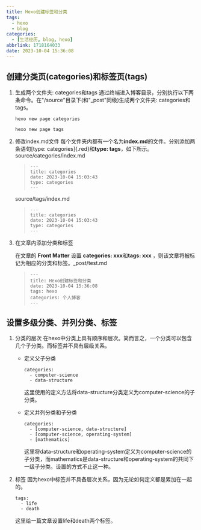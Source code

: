 ```yaml
---
title: Hexo创建标签和分类
tags:
  - hexo
  - blog
categories:
  - [生活经历, blog, hexo]
abbrlink: 1718164033
date: 2023-10-04 15:36:08
---
```


## 创建分类页(categories)和标签页(tags)

1. 生成两个文件夹: categories和tags
   通过终端进入博客目录，分别执行以下两条命令。在"/source"目录下(和"_post"同级)生成两个文件夹: categories和tags。

   ```shell
   hexo new page categories
   ```

   ```shell
   hexo new page tags
   ```

2. 修改index.md文件
   每个文件夹内都有一个名为**index.md**的文件。分别添加两条语句[type: categories]{.red}和**type: tags**，如下所示。
   source/categories/index.md

   > ```shell
   > ---
   > title: categories
   > date: 2023-10-04 15:03:43
   > type: categories
   > ---
   > ```

   source/tags/index.md
   
   > ```shell
   > ---
   > title: categories
   > date: 2023-10-04 15:03:43
   > type: categories
   > ---
   > ```
   
3. 在文章内添加分类和标签

   在文章的 **Front Matter** 设置 **categories: xxx**和**tags: xxx** ，则该文章将被标记为相应的分类和标签。_post/test.md

   > ```shell
   > ---
   > title: Hexo创建标签和分类
   > date: 2023-10-04 15:36:08
   > tags: hexo
   > categories: 个人博客
   > ---
   > ```
   
   

## 设置多级分类、并列分类、标签

1. 分类的层次
   在hexo中分类上具有顺序和层次。简而言之，一个分类可以包含几个子分类。而标签并不具有层级关系。

   - 定义父子分类

     ```shell
     categories:
       - computer-science
       - data-structure
     ```

     这里使用的定义方法将data-structure分类定义为computer-science的子分类。

   - 定义并列分类和子分类

     ```shell
     categories:
       - [computer-science, data-structure]
       - [computer-science, operating-system]
       - [mathematics]
     ```

     这里将data-structure和operating-system定义为computer-science的子分类，而mathematics是data-structure和operating-system的共同下一级子分类。设置的方式不止这一种。

2. 标签
   因为hexo中标签并不具备层次关系，因为无论如何定义都是累加在一起的。

   ```shell
   tags:
     - life
     - death
   ```

   这里给一篇文章设置life和death两个标签。
